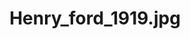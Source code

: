 ---
cc-type: picture
title: "Henry_ford_1919.jpg"
picture: "/assets/wikimedia-people/Henry_ford_1919.jpg"
bookmark: "https://en.wikipedia.org/wiki/File:Henry_ford_1919.jpg"
permalink: /wikimedia/:title/
tags:
  - Henry Ford
  - Black and White
  - Photograph
thumbnail: "/assets/wikimedia-people/705px-Henry_ford_1919.jpg"
---